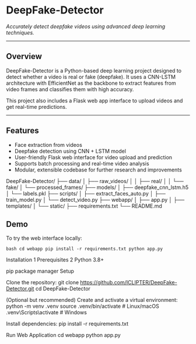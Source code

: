 <h1>DeepFake-Detector</h1>

*Accurately detect deepfake videos using advanced deep learning techniques.*

---

## Overview

DeepFake-Detector is a Python-based deep learning project designed to detect whether a video is real or fake (deepfake). It uses a CNN-LSTM architecture with EfficientNet as the backbone to extract features from video frames and classifies them with high accuracy.

This project also includes a Flask web app interface to upload videos and get real-time predictions.

---

## Features

- Face extraction from videos  
- Deepfake detection using CNN + LSTM model  
- User-friendly Flask web interface for video upload and prediction  
- Supports batch processing and real-time video analysis  
- Modular, extensible codebase for further research and improvements

DeepFake-Detector/
├── data/
│ ├── raw_videos/
│ │ ├── real/
│ │ └── fake/
│ └── processed_frames/
├── models/
│ ├── deepfake_cnn_lstm.h5
│ └── labels.pkl
├── scripts/
│ ├── extract_faces_auto.py
│ ├── train_model.py
│ └── detect_video.py
├── webapp/
│ ├── app.py
│ ├── templates/
│ └── static/
├── requirements.txt
└── README.md

## Demo

To try the web interface locally:

``bash
cd webapp
pip install -r requirements.txt
python app.py
``

Installation
1 Prerequisites
2 Python 3.8+

pip package manager
Setup

Clone the repository:
git clone https://github.com/ICLIPTER/DeepFake-Detector.git
cd DeepFake-Detector

(Optional but recommended) Create and activate a virtual environment:
python -m venv .venv
source .venv/bin/activate     # Linux/macOS
.venv\Scripts\activate        # Windows

Install dependencies:
pip install -r requirements.txt

Run Web Application
cd webapp
python app.py




